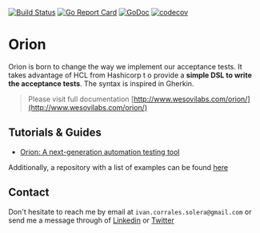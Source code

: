 [![Build Status](https://travis-ci.org/wesovilabs/orion.svg?branch=master)](https://travis-ci.org/wesovilabs/orion)
[![Go Report Card](https://goreportcard.com/badge/github.com/wesovilabs/orion)](https://goreportcard.com/report/github.com/wesovilabs/orion)
[![GoDoc](https://godoc.org/github.com/wesovilabs/orion?status.svg)](https://godoc.org/github.com/wesovilabs/orion)
[![codecov](https://codecov.io/gh/wesovilabs/orion/branch/master/graph/badge.svg)](https://codecov.io/gh/wesovilabs/orion)

 
# Orion

Orion is born to change the way we implement our acceptance tests. It takes advantage of HCL from Hashicorp t
o provide a **simple DSL to write the acceptance tests**. The syntax is inspired in Gherkin.

> Please visit full documentation [http://www.wesovilabs.com/orion/](http://www.wesovilabs.com/orion/)

## Tutorials & Guides

- [Orion: A next-generation automation testing tool](https://ivan-corrales-solera.medium.com/orion-a-next-generation-automation-testing-tool-4ea53eeb2517)

Additionally, a repository with a list of examples can be found [here](https://github.com/wesovilabs/orion-examples)

## Contact

Don't hesitate to reach me by email at `ivan.corrales.solera@gmail.com` or send me a message through of
[Linkedin](https://www.linkedin.com/in/ivan-corrales-solera/) or [Twitter](https://twitter.com/wesovilabs)

  
    
